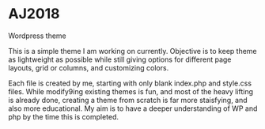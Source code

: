 # AJ2018
Wordpress theme

This is a simple theme I am working on currently. Objective is to keep theme as lightweight as possible while still giving options for different page layouts, grid or columns, and customizing colors.

Each file is created by me, starting with only  blank index.php and style.css files. While modify9ing existing themes is fun, and most of the heavy lifting is already done, creating a theme from scratch is far more staisfying, and also more educational. My aim is to have a deeper understanding of WP and php by the time this is completed.
